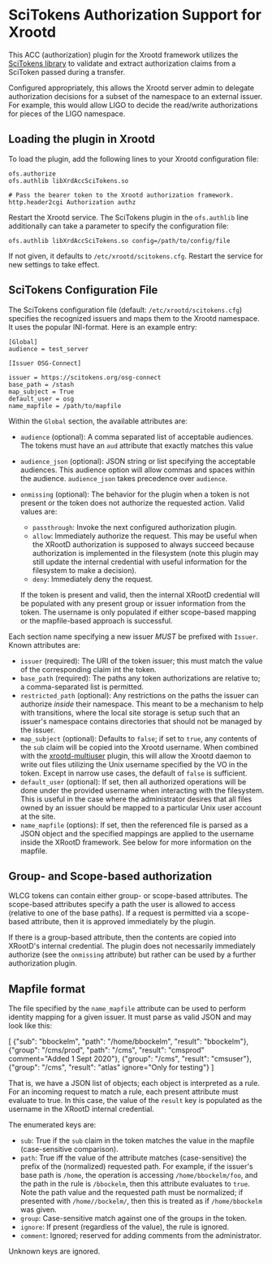 SciTokens Authorization Support for Xrootd
==========================================

This ACC (authorization) plugin for the Xrootd framework utilizes the [SciTokens
library](https://www.scitokens.org) to validate and extract authorization claims from
a SciToken passed during a transfer.

Configured appropriately, this allows the Xrootd server admin to delegate authorization
decisions for a subset of the namespace to an external issuer.  For example, this would
allow LIGO to decide the read/write authorizations for pieces of the LIGO namespace.

Loading the plugin in Xrootd
----------------------------

To load the plugin, add the following lines to your Xrootd configuration file:

```
ofs.authorize
ofs.authlib libXrdAccSciTokens.so

# Pass the bearer token to the Xrootd authorization framework.
http.header2cgi Authorization authz
```

Restart the Xrootd service.  The SciTokens plugin in the `ofs.authlib` line additionally can take a
parameter to specify the configuration file:

```
ofs.authlib libXrdAccSciTokens.so config=/path/to/config/file
```

If not given, it defaults to `/etc/xrootd/scitokens.cfg`.  Restart the service for new settings to take effect.

SciTokens Configuration File
----------------------------

The SciTokens configuration file (default: `/etc/xrootd/scitokens.cfg`) specifies the recognized
issuers and maps them to the Xrootd namespace.  It uses the popular INI-format.  Here is an example
entry:

```
[Global]
audience = test_server

[Issuer OSG-Connect]

issuer = https://scitokens.org/osg-connect
base_path = /stash
map_subject = True
default_user = osg
name_mapfile = /path/to/mapfile
```

Within the `Global` section, the available attributes are:

   - `audience` (optional): A comma separated list of acceptable audiences.  The tokens must have an `aud` attribute
     that exactly matches this value
   - `audience_json` (optional): JSON string or list specifying the acceptable audiences.  This audience option will allow
     commas and spaces within the audience.  `audience_json` takes precedence over `audience`.
   - `onmissing` (optional): The behavior for the plugin when a token is not present or the token does not authorize
     the requested action.  Valid values are:

        - `passthrough`: Invoke the next configured authorization plugin.
        - `allow`: Immediately authorize the request.  This may be useful when the XRootD authorization is supposed to
          always succeed because authorization is implemented in the filesystem (note this plugin may still update
          the internal credential with useful information for the filesystem to make a decision).
        - `deny`: Immediately deny the request.

     If the token is present and valid, then the internal XRootD credential will be populated with any present
     group or issuer information from the token.  The username is only populated if either scope-based mapping or
     the mapfile-based approach is successful.

Each section name specifying a new issuer *MUST* be prefixed with `Issuer`.  Known attributes
are:

   - `issuer` (required): The URI of the token issuer; this must match the value of the corresponding claim int
      the token.
   - `base_path` (required): The paths any token authorizations are relative to; a comma-separated list is permitted.
   - `restricted_path` (optional): Any restrictions on the paths the issuer can authorize *inside* their namespace.  This
      meant to be a mechanism to help with transitions, where the local site storage is setup such that an issuer's
      namespace contains directories that should not be managed by the issuer.
   - `map_subject` (optional): Defaults to `false`; if set to `true`, any contents of the `sub` claim will be copied
      into the Xrootd username.  When combined with the [xrootd-multiuser](https://github.com/bbockelm/xrootd-multiuser)
      plugin, this will allow the Xrootd daemon to write out files utilizing the Unix username specified by the VO
      in the token.  Except in narrow use cases, the default of `false` is sufficient.
   - `default_user` (optional): If set, then all authorized operations will be done under the provided username when
      interacting with the filesystem.  This is useful in the case where the administrator desires that all files owned
      by an issuer should be mapped to a particular Unix user account at the site.
   -  `name_mapfile` (options): If set, then the referenced file is parsed as a JSON object and the specified mappings
      are applied to the username inside the XRootD framework.  See below for more information on the mapfile.

Group- and Scope-based authorization
------------------------------------

WLCG tokens can contain either group- or scope-based attributes.  The scope-based attributes specify a path the user
is allowed to access (relative to one of the base paths).  If a request is permitted via a scope-based attribute, then
it is approved immediately by the plugin.

If there is a group-based attribute, then the contents are copied into XRootD's internal credential.  The plugin does
not necessarily immediately authorize (see the `onmissing` attribute) but rather can be used by a further authorization
plugin.

Mapfile format
--------------

The file specified by the `name_mapfile` attribute can be used to perform identity mapping for a given issuer.
It must parse as valid JSON and may look like this:

[
   {"sub": "bbockelm",    "path": "/home/bbockelm", "result": "bbockelm"},
   {"group": "/cms/prod", "path": "/cms",           "result": "cmsprod" comment="Added 1 Sept 2020"},
   {"group": "/cms",                                "result": "cmsuser"},
   {"group": "/cms",                                "result": "atlas"   ignore="Only for testing"}
]

That is, we have a JSON list of objects; each object is interpreted as a rule.  For an incoming request to match a rule,
each present attribute must evaluate to true.  In this case, the value of the `result` key is populated as the username
in the XRootD internal credential.

The enumerated keys are:
   - `sub`: True if the `sub` claim in the token matches the value in the mapfile (case-sensitive comparison).
   - `path`: True iff the value of the attribute matches (case-sensitive) the prefix of the (normalized) requested path.
     For example, if the issuer's base path is `/home`, the operation is accessing `/home/bbockelm/foo`, and the path in
     the rule is `/bbockelm`, then this attribute evaluates to `true`.  Note the path value and the requested path must
     be normalized; if presented with `/home//bockelm/`, then this is treated as if `/home/bbockelm` was given.
   - `group`: Case-sensitive match against one of the groups in the token.
   - `ignore`: If present (regardless of the value), the rule is ignored.
   - `comment`: Ignored; reserved for adding comments from the administrator.

Unknown keys are ignored.
